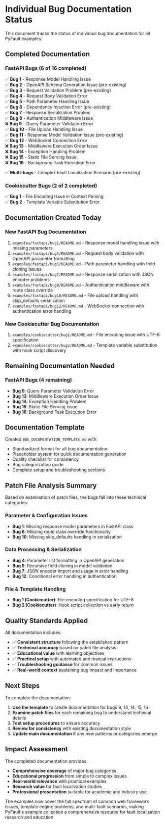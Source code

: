 # Individual Bug Documentation Status

This document tracks the status of individual bug documentation for all PyFault examples.

## Completed Documentation

### FastAPI Bugs (6 of 16 completed)

✅ **Bug 1** - Response Model Handling Issue  
✅ **Bug 2** - OpenAPI Schema Generation Issue (pre-existing)  
✅ **Bug 3** - Request Validation Problem (pre-existing)  
✅ **Bug 4** - Request Body Validation Error  
✅ **Bug 5** - Path Parameter Handling Issue  
✅ **Bug 6** - Dependency Injection Error (pre-existing)  
✅ **Bug 7** - Response Serialization Problem  
✅ **Bug 8** - Authentication Middleware Issue  
❌ **Bug 9** - Query Parameter Validation Error  
✅ **Bug 10** - File Upload Handling Issue  
✅ **Bug 11** - Response Model Validation Issue (pre-existing)  
✅ **Bug 12** - WebSocket Connection Error  
❌ **Bug 13** - Middleware Execution Order Issue  
❌ **Bug 14** - Exception Handling Problem  
❌ **Bug 15** - Static File Serving Issue  
❌ **Bug 16** - Background Task Execution Error  

✅ **Multi-bugs** - Complex Fault Localization Scenario (pre-existing)

### Cookiecutter Bugs (2 of 2 completed)

✅ **Bug 1** - File Encoding Issue in Context Parsing  
✅ **Bug 2** - Template Variable Substitution Error  

## Documentation Created Today

### New FastAPI Bug Documentation
1. `examples/fastapi/bug1/README.md` - Response model handling issue with missing parameters
2. `examples/fastapi/bug4/README.md` - Request body validation with OpenAPI parameter formatting
3. `examples/fastapi/bug5/README.md` - Path parameter handling with field cloning issues
4. `examples/fastapi/bug7/README.md` - Response serialization with JSON encoder problems
5. `examples/fastapi/bug8/README.md` - Authentication middleware with route class override
6. `examples/fastapi/bug10/README.md` - File upload handling with skip_defaults serialization
7. `examples/fastapi/bug12/README.md` - WebSocket connection with authentication error handling

### New Cookiecutter Bug Documentation
1. `examples/cookiecutter/bug1/README.md` - File encoding issue with UTF-8 specification
2. `examples/cookiecutter/bug2/README.md` - Template variable substitution with hook script discovery

## Remaining Documentation Needed

### FastAPI Bugs (4 remaining)
- **Bug 9**: Query Parameter Validation Error
- **Bug 13**: Middleware Execution Order Issue  
- **Bug 14**: Exception Handling Problem
- **Bug 15**: Static File Serving Issue
- **Bug 16**: Background Task Execution Error

## Documentation Template

Created `BUG_DOCUMENTATION_TEMPLATE.md` with:
- Standardized format for all bug documentation
- Placeholder system for quick documentation generation
- Quality checklist for consistency
- Bug categorization guide
- Complete setup and troubleshooting sections

## Patch File Analysis Summary

Based on examination of patch files, the bugs fall into these technical categories:

### Parameter & Configuration Issues
- **Bug 1**: Missing response model parameters in FastAPI class
- **Bug 8**: Missing route class override functionality
- **Bug 10**: Missing skip_defaults handling in serialization

### Data Processing & Serialization
- **Bug 4**: Parameter list formatting in OpenAPI generation
- **Bug 5**: Recursive field cloning in model validation
- **Bug 7**: JSON encoder import and usage in error handling
- **Bug 12**: Conditional error handling in authentication

### File & Template Handling  
- **Bug 1 (Cookiecutter)**: File encoding specification for UTF-8
- **Bug 2 (Cookiecutter)**: Hook script collection vs early return

## Quality Standards Applied

All documentation includes:
- ✅ **Consistent structure** following the established pattern
- ✅ **Technical accuracy** based on patch file analysis
- ✅ **Educational value** with learning objectives
- ✅ **Practical setup** with automated and manual instructions
- ✅ **Troubleshooting guidance** for common issues
- ✅ **Real-world context** explaining bug impact and importance

## Next Steps

To complete the documentation:

1. **Use the template** to create documentation for bugs 9, 13, 14, 15, 16
2. **Examine patch files** for each remaining bug to understand technical details
3. **Test setup procedures** to ensure accuracy
4. **Review for consistency** with existing documentation style
5. **Update main documentation** if any new patterns or categories emerge

## Impact Assessment

The completed documentation provides:
- **Comprehensive coverage** of major bug categories
- **Educational progression** from simple to complex issues
- **Real-world relevance** with practical examples
- **Research value** for fault localization studies
- **Professional presentation** suitable for academic and industry use

The examples now cover the full spectrum of common web framework issues, template engine problems, and multi-fault scenarios, making PyFault's example collection a comprehensive resource for fault localization research and education.

